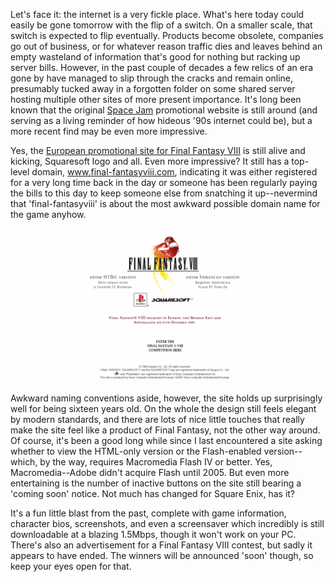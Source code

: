 <!--t Internet Finds FFVIII's Promo Website is Still Up and Running t-->
<!--tag 2015,archive,thinkboxly,web tag-->
<!--image /content/images/internet-finds-ffviii-promo-website/Final-Fantasy-VIII-promotional-site-25B15D.jpg image-->
  
Let's face it: the internet is a very fickle place. What's here today could easily be gone tomorrow with the flip of a switch. On a smaller scale, that switch is expected to flip eventually. Products become obsolete, companies go out of business, or for whatever reason traffic dies and leaves behind an empty wasteland of information that's good for nothing but racking up server bills. However, in the past couple of decades a few relics of an era gone by have managed to slip through the cracks and remain online, presumably tucked away in a forgotten folder on some shared server hosting multiple other sites of more present importance. It's long been known that the original [Space Jam](http://www.warnerbros.com/archive/spacejam/movie/jam.htm) promotional website is still around (and serving as a living reminder of how hideous '90s internet could be), but a more recent find may be even more impressive.  
  
Yes, the [European promotional site for Final Fantasy VIII](http://www.final-fantasyviii.com/) is still alive and kicking, Squaresoft logo and all. Even more impressive? It still has a top-level domain, www.final-fantasyviii.com, indicating it was either registered for a very long time back in the day or someone has been regularly paying the bills to this day to keep someone else from snatching it up--nevermind that 'final-fantasyviii' is about the most awkward possible domain name for the game anyhow.  
  
[![](/content/images/internet-finds-ffviii-promo-website/ffviii-site-1024x500.png)](/content/images/internet-finds-ffviii-promo-website/ffviii-site-1024x500.png)  
  
Awkward naming conventions aside, however, the site holds up surprisingly well for being sixteen years old. On the whole the design still feels elegant by modern standards, and there are lots of nice little touches that really make the site feel like a product of Final Fantasy, not the other way around. Of course, it's been a good long while since I last encountered a site asking whether to view the HTML-only version or the Flash-enabled version--which, by the way, requires Macromedia Flash IV or better. Yes, Macromedia--Adobe didn't acquire Flash until 2005. But even more entertaining is the number of inactive buttons on the site still bearing a 'coming soon' notice. Not much has changed for Square Enix, has it?  
  
It's a fun little blast from the past, complete with game information, character bios, screenshots, and even a screensaver which incredibly is still downloadable at a blazing 1.5Mbps, though it won't work on your PC. There's also an advertisement for a Final Fantasy VIII contest, but sadly it appears to have ended. The winners will be announced 'soon' though, so keep your eyes open for that.
